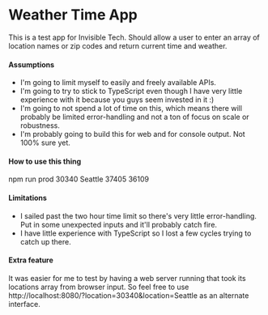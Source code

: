 Weather Time App
===

This is a test app for Invisible Tech. Should allow a user to enter an array of location names or zip codes and return current time and weather.

#### Assumptions
* I'm going to limit myself to easily and freely available APIs.
* I'm going to try to stick to TypeScript even though I have very little experience with it because you guys seem invested in it :)
* I'm going to not spend a lot of time on this, which means there will probably be limited error-handling and not a ton of focus on scale or robustness.
* I'm probably going to build this for web and for console output. Not 100% sure yet.

#### How to use this thing
npm run prod 30340 Seattle 37405 36109

#### Limitations
* I sailed past the two hour time limit so there's very little error-handling. Put in some unexpected inputs and it'll probably catch fire.
* I have little experience with TypeScript so I lost a few cycles trying to catch up there.

#### Extra feature
It was easier for me to test by having a web server running that took its locations array from browser input. So feel free to use http://localhost:8080/?location=30340&location=Seattle as an alternate interface.


